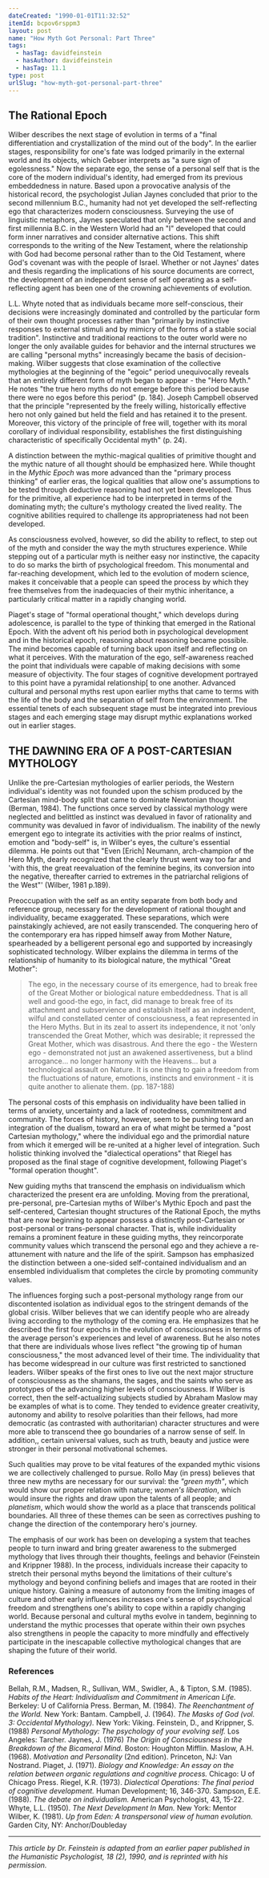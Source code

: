 ```yaml
---
dateCreated: "1990-01-01T11:32:52"
itemId: bcpov6rsppm3
layout: post
name: "How Myth Got Personal: Part Three"
tags:
  - hasTag: davidfeinstein
  - hasAuthor: davidfeinstein
  - hasTag: 11.1
type: post
urlSlug: "how-myth-got-personal-part-three"
---
```


<!--nopreview--><h2>The Rational Epoch</h2><!--/nopreview-->

Wilber describes the next stage of evolution in terms of a "final differentiation and crystallization of the mind out of the body". In the earlier stages, responsibility for one's fate was lodged primarily in the external world and its objects, which Gebser interprets as "a sure sign of egolessness." Now the separate ego, the sense of a personal self that is the core of the modern individual's identity, had emerged from its previous embeddedness in nature. Based upon a provocative analysis of the historical record, the psychologist Julian Jaynes concluded that prior to the second millennium B.C., humanity had not yet developed the self-reflecting ego that characterizes modern consciousness. Surveying the use of linguistic metaphors, Jaynes speculated that only between the second and first millennia B.C. in the Western World had an "I" developed that could form inner narratives and consider alternative actions. This shift corresponds to the writing of the New Testament, where the relationship with God had become personal rather than to the Old Testament, where God's covenant was with the people of Israel. Whether or not Jaynes' dates and thesis regarding the implications of his source documents are correct, the development of an independent sense of self operating as a self-reflecting agent has been one of the crowning achievements of evolution. 

L.L. Whyte noted that as individuals became more self-conscious, their decisions were increasingly dominated and controlled by the particular form of their own thought processes rather than "primarily by instinctive responses to external stimuli and by mimicry of the forms of a stable social tradition". Instinctive and traditional reactions to the outer world were no longer the only available guides for behavior and the internal structures we are calling "personal myths" increasingly became the basis of decision-making. Wilber suggests that close examination of the collective mythologies at the beginning of the "egoic" period unequivocally reveals that an entirely different form of myth began to appear - the "Hero Myth." He notes "the true hero myths do not emerge before this period because there were no egos before this period" (p. 184). Joseph Campbell observed that the principle "represented by the freely willing, historically effective hero not only gained but held the field and has retained it to the present. Moreover, this victory of the principle of free will, together with its moral corollary of individual responsibility, establishes the first distinguishing characteristic of specifically Occidental myth" (p. 24). 

A distinction between the mythic-magical qualities of primitive thought and the mythic nature of all thought should be emphasized here. While thought in the *Mythic Epoch* was more advanced than the "primary process thinking" of earlier eras, the logical qualities that allow one's assumptions to be tested through deductive reasoning had not yet been developed. Thus for the primitive, all experience had to be interpreted in terms of the dominating myth; the culture's mythology created the lived reality. The cognitive abilities required to challenge its appropriateness had not been developed. 

As consciousness evolved, however, so did the ability to reflect, to step out of the myth and consider the way the myth structures experience. While stepping out of a particular myth is neither easy nor instinctive, the capacity to do so marks the birth of psychological freedom. This monumental and far-reaching development, which led to the evolution of modern science, makes it conceivable that a people can speed the process by which they free themselves from the inadequacies of their mythic inheritance, a particularly critical matter in a rapidly changing world. 

Piaget's stage of "formal operational thought," which develops during adolescence, is parallel to the type of thinking that emerged in the Rational Epoch. With the advent oft his period both in psychological development and in the historical epoch, reasoning about reasoning became possible. The mind becomes capable of turning back upon itself and reflecting on what it perceives. With the maturation of the ego, self-awareness reached the point that individuals were capable of making decisions with some measure of objectivity. The four stages of cognitive development portrayed to this point have a pyramidal relationship[ to one another. Advanced cultural and personal myths rest upon earlier myths that came to terms with the life of the body and the separation of self from the environment. The essential tenets of each subsequent stage must be integrated into previous stages and each emerging stage may disrupt mythic explanations worked out in earlier stages. 

## THE DAWNING ERA OF A POST-CARTESIAN MYTHOLOGY 

Unlike the pre-Cartesian mythologies of earlier periods, the Western individual's identity was not founded upon the schism produced by the Cartesian mind-body split that came to dominate Newtonian thought (Berman, 1984). The functions once served by classical mythology were neglected and belittled as instinct was devalued in favor of rationality and community was devalued in favor of individualism. The inability of the newly emergent ego to integrate its activities with the prior realms of instinct, emotion and "body-self" is, in Wilber's eyes, the culture's essential dilemma. He points out that "Even [Erich] Neumann, arch-champion of the Hero Myth, dearly recognized that the clearly thrust went way too far and 'with this, the great reevaluation of the feminine begins, its conversion into the negative, thereafter carried to extremes in the patriarchal religions of the West"' (Wilber, 1981 p.189). 

Preoccupation with the self as an entity separate from both body and reference group, necessary for the development of rational thought and individuality, became exaggerated. These separations, which were painstakingly achieved, are not easily transcended. The conquering hero of the contemporary era has ripped himself away from Mother Nature, spearheaded by a belligerent personal ego and supported by increasingly sophisticated technology. Wilber explains the dilemma in terms of the relationship of humanity to its biological nature, the mythical "Great Mother": 

> The ego, in the necessary course of its emergence, had to break free of the Great Mother or biological nature embeddedness. That is all well and good-the ego, in fact, did manage to break free of its attachment and subservience and establish itself as an independent, wilful and constellated center of consciousness, a feat represented in the Hero Myths. But in its zeal to assert its independence, it not 'only transcended the Great Mother, which was desirable; it repressed the Great Mother, which was disastrous. And there the ego - the Western ego - demonstrated not just an awakened assertiveness, but a blind arrogance... no longer harmony with the Heavens... but a technological assault on Nature. It is one thing to gain a freedom from the fluctuations of nature, emotions, instincts and environment - it is quite another to alienate them. (pp. 187-188)

The personal costs of this emphasis on individuality have been tallied in terms of anxiety, uncertainty and a lack of rootedness, commitment and community. The forces of history, however, seem to be pushing toward an integration of the dualism, toward an era of what might be termed a "post Cartesian mythology," where the individual ego and the primordial nature from which it emerged will be re-united at a higher level of integration. Such holistic thinking involved the "dialectical operations" that Riegel has proposed as the final stage of cognitive development, following Piaget's "formal operation thought". 

New guiding myths that transcend the emphasis on individualism which characterized the present era are unfolding. Moving from the prerational, pre-personal, pre-Cartesian myths of Wilber's Mythic Epoch and past the self-centered, Cartesian thought structures of the Rational Epoch, the myths that are now beginning to appear possess a distinctly post-Cartesian or post-personal or trans-personal character. That is, while individuality remains a prominent feature in these guiding myths, they reincorporate community values which transcend the personal ego and they achieve a re-attunement with nature and the life of the spirit. Sampson has emphasized the distinction between a one-sided self-contained individualism and an ensembled individualism that completes the circle by promoting community values. 

The influences forging such a post-personal mythology range from our discontented isolation as individual egos to the stringent demands of the global crisis. Wilber believes that we can identify people who are already living according to the mythology of the coming era. He emphasizes that he described the first four epochs in the evolution of consciousness in terms of the average person's experiences and level of awareness. But he also notes that there are individuals whose lives reflect "the growing tip of human consciousness," the most advanced level of their time. The individuality that has become widespread in our culture was first restricted to sanctioned leaders. Wilber speaks of the first ones to live out the next major structure of consciousness as the shamans, the sages, and the saints who serve as prototypes of the advancing higher levels of consciousness. If Wilber is correct, then the self-actualizing subjects studied by Abraham Maslow may be examples of what is to come. They tended to evidence greater creativity, autonomy and ability to resolve polarities than their fellows, had more democratic (as contrasted with authoritarian) character structures and were more able to transcend thee go boundaries of a narrow sense of self. In addition,, certain universal values, such as truth, beauty and justice were stronger in their personal motivational schemes. 

Such qualities may prove to be vital features of the expanded mythic visions we are collectively challenged to pursue. Rollo May (in press) believes that three new myths are necessary for our survival: the *"green myth"*, which would show our proper relation with nature; *women's liberation*, which would insure the rights and draw upon the talents of all people; and *planetism*, which would show the world as a place that transcends political boundaries. All three of these themes can be seen as correctives pushing to change the direction of the contemporary hero's journey. 

The emphasis of our work has been on developing a system that teaches people to turn inward and bring greater awareness to the submerged mythology that lives through their thoughts, feelings and behavior (Feinstein and Krippner 1988). In the process, individuals increase their capacity to stretch their personal myths beyond the limitations of their culture's mythology and beyond confining beliefs and images that are rooted in their unique history. Gaining a measure of autonomy from the limiting images of culture and other early influences increases one's sense of psychological freedom and strengthens one's ability to cope within a rapidly changing world. Because personal and cultural myths evolve in tandem, beginning to understand the mythic processes that operate within their own psyches also strengthens in people the capacity to more mindfully and effectively participate in the inescapable collective mythological changes that are shaping the future of their world.

### References

Bellah, R.M., Madsen, R., Sullivan, WM., Swidler, A., & Tipton, S.M. (1985). *Habits of the Heart: Individualism and Commitment in American Life.* Berkeley: U of California Press. 
Berman, M. (1984). *The Reenchantment of the World.* New York: Bantam. 
Campbell, J. (1964). *The Masks of God (vol. 3: Occidental Mythology).* New York: Viking. 
Feinstein, D., and Krippner, S. (1988) *Personal Mythology: The psychology of your evolving self.* Los Angeles: Tarcher.
Jaynes, J. (1976) *The Origin of Consciousness in the Breakdown of the Bicameral Mind.* Boston: Houghton Mifflin. 
Maslow, A.H. (1968). *Motivation and Personality* (2nd edition). Princeton, NJ: Van Nostrand. 
Piaget, J. (1971). *Biology and Knowledge: An essay on the relation between organic regulations and cognitive process.* Chicago: U of Chicago Press. 
Riegel, K.R. (1973). *Dialectical Operations: The final period of cognitive development.* Human Development; 16, 346-370.
Sampson, E.E. (1988). *The debate on individualism.* American Psychologist, 43, 15-22. 
Whyte, L.L. (1950). *The Next Development In Man.* New York: Mentor 
Wilber, K. (1981). *Up from Eden: A transpersonal view of human evolution.* Garden City, NY: Anchor/Doubleday

<hr>

*This article by Dr. Feinstein is adapted from an earlier paper published in the Humanistic Psychologist, 18 (2), 1990, and is reprinted with his permission.*





